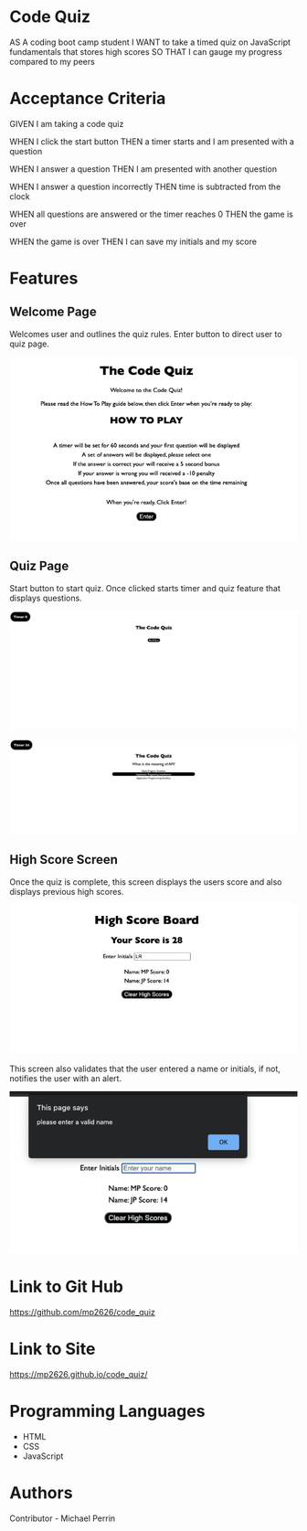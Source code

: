 # Code Quiz

AS A coding boot camp student
I WANT to take a timed quiz on JavaScript fundamentals that stores high scores
SO THAT I can gauge my progress compared to my peers

# Acceptance Criteria

GIVEN I am taking a code quiz

WHEN I click the start button
THEN a timer starts and I am presented with a question

WHEN I answer a question
THEN I am presented with another question

WHEN I answer a question incorrectly
THEN time is subtracted from the clock

WHEN all questions are answered or the timer reaches 0
THEN the game is over

WHEN the game is over
THEN I can save my initials and my score

# Features

## Welcome Page

Welcomes user and outlines the quiz rules. Enter button to direct user to quiz page.

![Welcome Page](images/welcomepage.png)

## Quiz Page

Start button to start quiz. Once clicked starts timer and quiz feature that displays questions.

![Start Quiz](images/startquizscreen.png)

![Quiz Started](images/quizstarted.png)

## High Score Screen

Once the quiz is complete, this screen displays the users score and also displays previous high scores.

![High Score](images/highscoreboard.png)

This screen also validates that the user entered a name or initials, if not, notifies the user with an alert.

![Alert](images/warningscreenhs.png)

# Link to Git Hub

https://github.com/mp2626/code_quiz

# Link to Site

https://mp2626.github.io/code_quiz/

# Programming Languages

* HTML
* CSS
* JavaScript

# Authors
Contributor - Michael Perrin